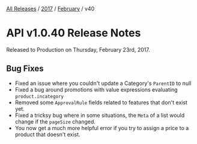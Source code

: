 [All Releases](../../README.md) / [2017](../README.md) / [February](README.md) / v40
# API v1.0.40 Release Notes 

Released to Production on Thursday, February 23rd, 2017. 

## Bug Fixes
- Fixed an issue where you couldn't update a Category's `ParentID` to null
- Fixed a bug around promotions with value expressions evaluating `product.incategory`
- Removed some `ApprovalRule` fields related to features that don't exist yet.
- Fixed a tricksy bug where in some situations, the `Meta` of a list would change if the `pageSize` changed.
- You now get a much more helpful error if you try to assign a price to a product that doesn't exist.


